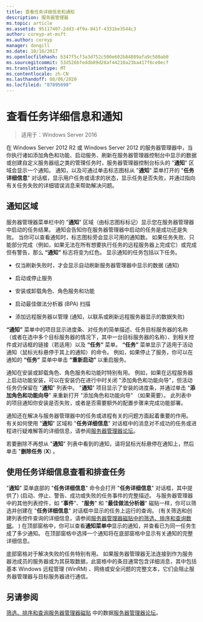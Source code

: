 ```yaml
---
title: 查看任务详细信息和通知
description: 服务器管理器
ms.topic: article
ms.assetid: 95117407-2dd3-4f9a-841f-4331be3544c3
author: coreyp-at-msft
ms.author: coreyp
manager: dongill
ms.date: 10/16/2017
ms.openlocfilehash: b347f5cf3a3d752c500e602b84889afa9c580ab0
ms.sourcegitcommit: 53d526bfeddb89d28af44210a23ba417f6ce0ecf
ms.translationtype: MT
ms.contentlocale: zh-CN
ms.lasthandoff: 08/06/2020
ms.locfileid: "87895698"
---
```

# <a name="view-task-details-and-notifications"></a>查看任务详细信息和通知

>适用于：Windows Server 2016

在 Windows Server 2012 R2 或 Windows Server 2012 的服务器管理器中，当你执行诸如添加角色和功能、启动服务、刷新在服务器管理器控制台中显示的数据或创建自定义服务器组之类的管理任务时，服务器管理器控制台标头的 "**通知**" 区域会显示一个通知。 通知，以及可通过单击标志图标从 "**通知**" 菜单打开的 "**任务详细信息**" 对话框，显示用户任务或请求的状态，显示任务是否失败，并通过指向有关任务失败的详细错误消息来帮助解决问题。

## <a name="the-notifications-area"></a>通知区域
服务器管理器菜单栏中的 "**通知**" 区域（由标志图标标记）显示您在服务器管理器中启动的任务结果。 通知会告知你在服务器管理器中启动的任务是成功还是失败。 当你可以查看通知时，标志图标旁会显示可用的通知数。 如果任务失败、只能部分完成（例如，如果无法在所有想要执行任务的远程服务器上完成它）或完成但有警告，那么 **“通知”** 标志将变为红色。 显示通知的任务包括以下任务。

-   仅当刷新失败时，才会显示自动刷新服务器管理器中显示的数据 (通知) 

-   启动或停止服务

-   安装或卸载角色、角色服务和功能

-   启动最佳做法分析器 (BPA) 扫描

-   添加远程服务器以管理 (通知，以联系或刷新远程服务器显示的数据失败) 

**“通知”** 菜单中的项目显示进度条、对任务的简单描述、任务目标服务器的名称（或者在选中多个目标服务器的情况下，其中一台目标服务器的名称）、到相关控件或对话框的链接（若适用）以及 **“任务”** 菜单。 **“任务”** 菜单显示了适用于活动通知（鼠标光标悬停于其上的通知）的命令。 例如，如果停止了服务，你可以在通知的 **“任务”** 菜单中单击 **“重新启动”** 以重启服务。

通知在安装或卸载角色、角色服务和功能时特别有用。 例如，如果在远程服务器上启动功能安装，可以在安装仍在进行中时关闭 "添加角色和功能向导"，但活动任务仍保留在 "**通知**" 列表中。 "**通知**" 项目显示了安装的进度条，并通过单击 "**添加角色和功能向导**" 来重新打开 "添加角色和功能向导" （如果需要）。 此列表中的项目通知你安装是否失败，或者是否需要额外的配置步骤来完成功能部署。

通知还在解决与服务器管理器中的任务或进程有关的问题方面起着重要的作用。 有关如何使用 "**通知**" 区域和 "**任务详细信息**" 对话框中的消息对不成功的任务或进程进行疑难解答的详细信息，请参阅[服务器管理器论坛](https://docs.microsoft.com/answers/topics/windows-server-manager.html)。

若要删除不再想从 "**通知**" 列表中看到的通知，请将鼠标光标悬停在通知上，然后单击 "**删除任务** (**X**) 。

## <a name="viewing-and-troubleshooting-tasks-by-using-task-details"></a>使用任务详细信息查看和排查任务
"**通知**" 菜单底部的 "**任务详细信息**" 命令会打开 "**任务详细信息**" 对话框，其中提供了)  (启动、停止、警告、成功或失败的任务事件的完整描述。 与服务器管理器中的其他列表控件，如 "**事件**"、"**服务**" 和 "**最佳做法分析器**" 磁贴一样，你可以筛选并创建在 "**任务详细信息**" 对话框中显示的任务上运行的查询。  (有关筛选和创建列表控件查询的详细信息，请参阅[服务器管理器磁贴中的筛选、排序和查询数据](filter-sort-and-query-data-in-server-manager-tiles.md)。 ) 在顶部窗格中，你可以查看**通知菜单中**显示的通知，并查看已为同一任务生成了多少通知。 在顶部窗格中选择一个通知将在底部窗格中显示有关通知的完整详细信息。

底部窗格对于解决失败的任务特别有用。 如果服务器管理器无法连接到作为服务器池成员的服务器或为其获取数据，此窗格中的条目通常包含详细消息，其中包括基本 Windows 远程管理 (WinRM) 、网络或安全问题的完整文本，它们会阻止服务器管理器与目标服务器进行通信。

## <a name="see-also"></a>另请参阅
[筛选、排序和查询服务器管理器磁贴](filter-sort-and-query-data-in-server-manager-tiles.md) 
 中的数据[服务器管理器论坛](https://docs.microsoft.com/answers/topics/windows-server-manager.html)。
